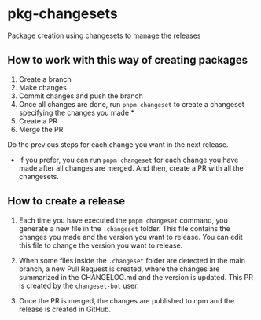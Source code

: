 # pkg-changesets
Package creation using changesets to manage the releases

## How to work with this way of creating packages

1. Create a branch
2. Make changes
3. Commit changes and push the branch
4. Once all changes are done, run `pnpm changeset` to create a changeset specifying the changes you made *
4. Create a PR
5. Merge the PR

Do the previous steps for each change you want in the next release.

* If you prefer, you can run `pnpm changeset` for each change you have made after all changes are merged. And then, create a PR with all the changesets.

## How to create a release

1. Each time you have executed the `pnpm changeset` command, you generate a new file in the `.changeset` folder. This file contains the changes you made and the version you want to release. You can edit this file to change the version you want to release.

2. When some files inside the `.changeset` folder are detected in the main branch, a new Pull Request is created, where the changes are summarized in the CHANGELOG.md and the version is updated. This PR is created by the `changeset-bot` user.

3. Once the PR is merged, the changes are published to npm and the release is created in GitHub.




